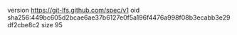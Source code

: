version https://git-lfs.github.com/spec/v1
oid sha256:449bc605d2bcae6ae37b6127e0f5a196f4476a998f08b3ecabb3e29df2cbe8c2
size 95
